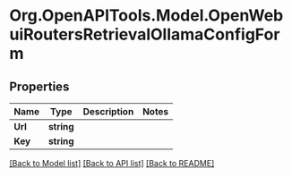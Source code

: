 # Org.OpenAPITools.Model.OpenWebuiRoutersRetrievalOllamaConfigForm

## Properties

Name | Type | Description | Notes
------------ | ------------- | ------------- | -------------
**Url** | **string** |  | 
**Key** | **string** |  | 

[[Back to Model list]](../../README.md#documentation-for-models) [[Back to API list]](../../README.md#documentation-for-api-endpoints) [[Back to README]](../../README.md)

